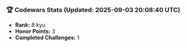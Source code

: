 ### 🏆 Codewars Stats (Updated: 2025-09-03 20:08:40 UTC)

- **Rank:** 8 kyu
- **Honor Points:** 3
- **Completed Challenges:** 1
